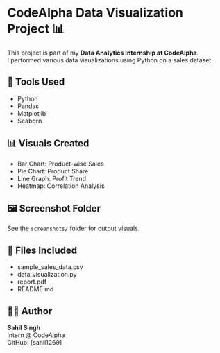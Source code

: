 # CodeAlpha Data Visualization Project 📊

This project is part of my **Data Analytics Internship at CodeAlpha**.  
I performed various data visualizations using Python on a sales dataset.

## 📌 Tools Used
- Python
- Pandas
- Matplotlib
- Seaborn

## 📊 Visuals Created
- Bar Chart: Product-wise Sales
- Pie Chart: Product Share
- Line Graph: Profit Trend
- Heatmap: Correlation Analysis

## 🖼 Screenshot Folder
See the `screenshots/` folder for output visuals.

## 📁 Files Included
- sample_sales_data.csv
- data_visualization.py
- report.pdf
- README.md

## 🙋‍♂️ Author
**Sahil Singh**  
Intern @ CodeAlpha  
GitHub: [sahil1269]
